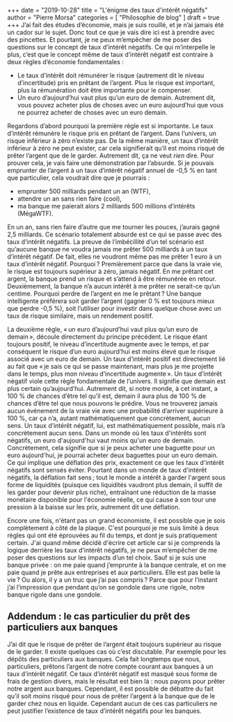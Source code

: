 +++
date        = "2019-10-28"
title       = "L'énigme des taux d'intérêt négatifs"
author      = "Pierre Morsa"
categories  = [ "Philosophie de blog" ]
draft       = true
+++
J’ai fait des études d’économie, mais je suis rouillé, et je n’ai jamais été un cador sur le sujet. Donc tout ce que je vais dire ici est à prendre avec des pincettes. Et pourtant, je ne peux m’empêcher de me poser des questions sur le concept de taux d’intérêt négatifs. Ce qui m’interpelle le plus, c’est que le concept même de taux d’intérêt négatif est contraire à deux règles d’économie fondamentales :

* Le taux d’intérêt doit rémunérer le risque (autrement dit le niveau d’incertitude) pris en prêtant de l’argent. Plus le risque est important, plus la rémunération doit être importante pour le compenser.
* Un euro d’aujourd’hui vaut plus qu’un euro de demain. Autrement dit, vous pouvez acheter plus de choses avec un euro aujourd’hui que vous ne pourrez acheter de choses avec un euro demain.

Regardons d’abord pourquoi la première règle est si importante. Le taux d’intérêt rémunère le risque pris en prêtant de l’argent. Dans l’univers, un risque inférieur à zéro n’existe pas. De la même manière, un taux d’intérêt inférieur à zéro ne peut exister, car cela signifierait qu’il est moins risqué de prêter l’argent que de le garder. Autrement dit, ça ne veut *rien* dire. Pour prouver cela, je vais faire une démonstration par l’absurde. Si je pouvais emprunter de l’argent à un taux d’intérêt négatif annuel de -0,5 % en tant que particulier, cela voudrait dire que je pourrais :

* emprunter 500 milliards pendant un an (WTF),
* attendre un an sans rien faire (cool),
* ma banque me paierait alors 2 milliards 500 millions d’intérêts (MégaWTF). 

En un an, sans rien faire d’autre que me tourner les pouces, j’aurais gagné 2,5 milliards. Ce scénario totalement absurde est ce qui se passe avec des taux d’intérêt négatifs. La preuve de l’imbécillité d’un tel scénario est qu’aucune banque ne voudra jamais me prêter 500 milliards à un taux d’intérêt négatif. De fait, elles ne voudront même pas me prêter 1 euro à un taux d’intérêt négatif. Pourquoi ? Premièrement parce que dans la vraie vie, le risque est toujours supérieur à zéro, jamais négatif. En me prêtant cet argent, la banque prend un risque et s’attend à être rémunérée en retour. Deuxièmement, la banque n’a aucun intérêt à me prêter ne serait-ce qu’un centime. Pourquoi perdre de l’argent en me le prêtant ? Une banque intelligente préférera soit garder l’argent (gagner 0 % est toujours mieux que perdre -0,5 %), soit l’utiliser pour investir dans quelque chose avec un taux de risque similaire, mais un rendement positif.

La deuxième règle, « un euro d’aujourd’hui vaut plus qu’un euro de demain », découle directement du principe précédent. Le risque étant toujours positif, le niveau d’incertitude augmente avec le temps, et par conséquent le risque d’un euro aujourd’hui est moins élevé que le risque associé avec un euro de demain. Un taux d’intérêt positif est directement lié au fait que « je sais ce qui se passe maintenant, mais plus je me projette dans le temps, plus mon niveau d’incertitude augmente ». Un taux d’intérêt négatif viole cette règle fondamentale de l’univers. Il signifie que demain est plus certain qu’aujourd’hui. Autrement dit, si notre monde, à cet instant, a 100 % de chances d’être tel qu’il est, demain il aura plus de 100 % de chances d’être tel que nous pouvons le prédire. Vous ne trouverez jamais aucun événement de la vraie vie avec une probabilité d’arriver supérieure à 100 %, car ça n’a, autant mathématiquement que concrètement, aucun sens. Un taux d’intérêt négatif, lui, est mathématiquement possible, mais n’a concrètement aucun sens. Dans un monde où les taux d'intérêts sont négatifs, un euro d'aujourd'hui vaut moins qu'un euro de demain. Concrètement, cela signifie que si je peux acheter une baguette pour un euro aujourd'hui, je pourrai acheter deux baguettes pour un euro demain. Ce qui implique une déflation des prix, exactement ce que les taux d'intérêt négatifs sont sensés éviter. Pourtant dans un monde de taux d'intérêt négatifs, la déflation fait sens ; tout le monde a intérêt à garder l'argent sous forme de liquidités (puisque ces liquidités vaudront plus demain, il suffit de les garder pour devenir plus riche), entraînant une réduction de la masse monétaire disponible pour l'économie réelle, ce qui cause à son tour une pression à la baisse sur les prix, autrement dit une déflation.

Encore une fois, n'étant pas un grand économiste, il est possible que je sois complètement à côté de la plaque. C'est pourquoi je me suis limité à deux règles qui ont été éprouvées au fil du temps, et dont je suis pratiquement certain. J'ai quand même décidé d'écrire cet article car si je comprends la logique derrière les taux d’intérêt négatifs, je ne peux m’empêcher de me poser des questions sur les impacts d’un tel choix. Sauf si je suis une banque privée : on me paie quand j’emprunte à la banque centrale, et on me paie quand je prête aux entreprises et aux particuliers. Elle est pas belle la vie ? Ou alors, il y a un truc que j’ai pas compris ? Parce que pour l’instant j’ai l’impression que pendant qu’on se gondole dans une rigole, notre banque rigole dans une gondole.

## Addendum : le cas particulier du prêt des particuliers aux banques
J’ai dit que le risque de prêter de l’argent était toujours supérieur au risque de le garder. Il existe quelques cas où c’est discutable. Par exemple pour les dépôts des particuliers aux banques. Cela fait longtemps que nous, particuliers, prêtons l’argent de notre compte courant aux banques à un taux d’intérêt négatif. Ce taux d’intérêt négatif est masqué sous forme de frais de gestion divers, mais le résultat est bien là : nous payons pour prêter notre argent aux banques. Cependant, il est possible de débattre du fait qu’il soit *moins* risqué pour nous de prêter l’argent à la banque que de le garder chez nous en liquide. Cependant aucun de ces cas particuliers ne peut justifier l’existence de taux d’intérêt négatifs pour les banques.

